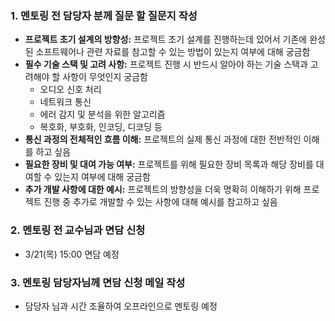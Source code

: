 ### 1. 멘토링 전 담당자 분께 질문 할 질문지 작성
- **프로젝트 초기 설계의 방향성:** 프로젝트 초기 설계를 진행하는데 있어서 기존에 완성된 소프트웨어나 관련 자료를 참고할 수 있는 방법이 있는지 여부에 대해 궁금함
- **필수 기술 스택 및 고려 사항:** 프로젝트 진행 시 반드시 알아야 하는 기술 스택과 고려해야 할 사항이 무엇인지 궁금함
  - 오디오 신호 처리
  - 네트워크 통신
  - 에러 감지 및 분석을 위한 알고리즘
  - 복호화, 부호화, 인코딩, 디코딩 등
- **통신 과정의 전체적인 흐름 이해:** 프로젝트의 실제 통신 과정에 대한 전반적인 이해를 하고 싶음
- **필요한 장비 및 대여 가능 여부:** 프로젝트를 위해 필요한 장비 목록과 해당 장비를 대여할 수 있는지 여부에 대해 궁금함
- **추가 개발 사항에 대한 예시:**  프로젝트의 방향성을 더욱 명확히 이해하기 위해 프로젝트 진행 중 추가로 개발할 수 있는 사항에 대해 예시를 참고하고 싶음

### 2. 멘토링 전 교수님과 면담 신청
- 3/21(목) 15:00 면담 예정

### 3. 멘토링 담당자님께 면담 신청 메일 작성
- 담당자 님과 시간 조율하여 오프라인으로 멘토링 예정
